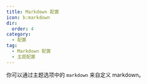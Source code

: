 ```yaml
---
title: Markdown 配置
icon: b:markdown
dir:
  order: 4
category:
  - 配置
tag:
  - Markdown 配置
  - 主题配置
---
```


你可以通过主题选项中的 `markdown` 来自定义 markdown。

<Catalog />
